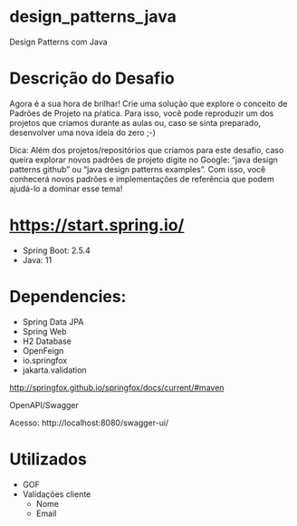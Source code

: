 # design_patterns_java
Design Patterns com Java

# Descrição do Desafio
Agora é a sua hora de brilhar! Crie uma solução que explore o conceito de Padrões de Projeto na pŕatica. Para isso, você pode reproduzir um dos projetos que criamos durante as aulas ou, caso se sinta preparado, desenvolver uma nova ideia do zero ;-)

Dica: Além dos projetos/repositórios que criamos para este desafio, caso queira explorar novos padrões de projeto digite no Google: “java design patterns github” ou “java design patterns examples”. Com isso, você conhecerá novos padrões e implementações de referência que podem ajudá-lo a dominar esse tema!


# https://start.spring.io/
- Spring Boot: 2.5.4
- Java: 11

# Dependencies:
- Spring Data JPA
- Spring Web
- H2 Database 
- OpenFeign
- io.springfox
- jakarta.validation

http://springfox.github.io/springfox/docs/current/#maven

OpenAPI/Swagger

Acesso: http://localhost:8080/swagger-ui/

# Utilizados
- GOF
- Validações cliente
  - Nome
  - Email
